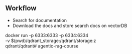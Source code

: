 ## Workflow

 - Search for documentation
 - Download the docs and store search docs on vectorDB


docker run -p 6333:6333 -p 6334:6334 \
    -v $(pwd)/qdrant_storage:/qdrant/storage:z \
    qdrant/qdrant# agentic-rag-course
